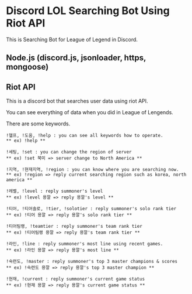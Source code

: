 # Discord LOL Searching Bot Using Riot API
This is Searching Bot for League of Legend in Discord.

## Node.js (discord.js, jsonloader, https, mongoose)

## Riot API
This is a discord bot that searches user data using riot API.

You can see everything of data when you did in League of Lengends.

There are some keywords.
```
!헬프, !도움, !help : you can see all keywords how to operate. 
** ex) !help **

!세팅, !set : you can change the region of server 
** ex) !set 북미 => server change to North America **

!지역, !현재지역, !region : you can know where you are searching now. 
** ex) !region => reply current searching region such as korea, north america **

!레벨, !level : reply summoner's level 
** ex) !level 용깔 => reply 용깔's level **

!티어, !티어솔로, !tier, !solotier : reply summoner's solo rank tier 
** ex) !티어 용깔 => reply 용깔's solo rank tier **

!티어팀랭, !teamtier : reply summoner's team rank tier 
** ex) !티어팀랭 용깔 => reply 용깔's team rank tier **

!라인, !line : reply summoner's most line using recent games. 
** ex) !라인 용깔 => reply 용깔's most line **

!숙련도, !master : reply summoner's top 3 master champions & scores 
** ex) !숙련도 용깔 => reply 용깔's top 3 master champion **

!현재, !current : reply summoner's current game status 
** ex) !현재 용깔 => reply 용깔's current game status **
```
